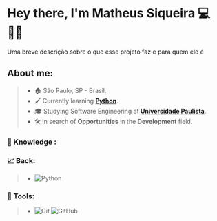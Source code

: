 
# Hey there, I'm Matheus Siqueira 💻🤵🏻

Uma breve descrição sobre o que esse projeto faz e para quem ele é

## About me:
> * 🏠 São Paulo, SP - Brasil.
> * 🖌️ Currently learning [**Python**](https://github.com/stars/SuehtamSiq/lists/exs-python).
> * 🎓 Studying Software Engineering at [**Universidade Paulista**](hhttps://www.unip.br/).
> * 🛠️ In search of **Opportunities** in the **Development** field.

### 🧠 Knowledge :
### 📈 Back:
> * ![Python](https://img.shields.io/badge/-Python-181717?&logo=Python&logoColor=FFFFFF)

### 🔧 Tools:
> * ![Git](https://img.shields.io/badge/-Git-181717?&logo=git&logoColor=FFFFFF) ![GitHub](https://img.shields.io/badge/-GitHub-181717?&logo=GitHub&logoColor=FFFFFF)
